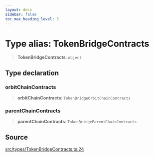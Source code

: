 ```yaml
---
layout: docs
sidebar: false
toc_max_heading_level: 5
---
```


# Type alias: TokenBridgeContracts

> **TokenBridgeContracts**: `object`

## Type declaration

### orbitChainContracts

> **orbitChainContracts**: `TokenBridgeOrbitChainContracts`

### parentChainContracts

> **parentChainContracts**: `TokenBridgeParentChainContracts`

## Source

[src/types/TokenBridgeContracts.ts:24](https://github.com/anegg0/arbitrum-orbit-sdk/blob/b24cbe9cd68eb30d18566196d2c909bd4086db10/src/types/TokenBridgeContracts.ts#L24)
